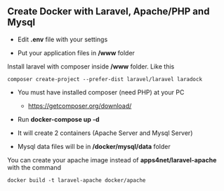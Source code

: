 ## Create Docker with Laravel, Apache/PHP and Mysql

* Edit **.env** file with your settings

* Put your application files in **/www** folder

Install laravel with composer inside **/www** folder. Like this
    
    composer create-project --prefer-dist laravel/laravel laradock
    
* You must have installed composer (need PHP) at your PC
    - https://getcomposer.org/download/

* Run **docker-compose up -d**

* It will create 2 containers (Apache Server and Mysql Server)

* Mysql data files will be in **/docker/mysql/data** folder

You can create your apache image instead of **apps4net/laravel-apache** with the command

    docker build -t laravel-apache docker/apache